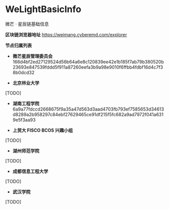 # WeLightBasicInfo
微芒 · 星辰链基础信息

**区块链浏览器地址**
https://weimang.cyberemd.com/explorer

**节点归属列表**

- **微芒星辰管理委员会**
  166d4bf2ed27129524d56b64a6e8c120839ee42e1b185f7ab79b380520b23693e847539fddd5f911a87260eefa3b9a98e9010f6ffbb4fdbf16d4c7f38b0dcd32

- **北京林业大学**
 
 [TODO]

- **湖南工程学院**
 6a9a77fdccd2668675f9a35a47d563d3aad4703fb793ef7585653d34613d8289a2b958297c84ebf27629465ce91df215f5fc682a9ad7972f041a6319e5f3aa93

- **上贸大 FISCO BCOS 兴趣小组**
 
 [TODO]

- **湖州师范学院**
 
 [TODO]

- **成都信息工程大学**
 
 [TODO]
  
- **武汉学院**
 
 [TODO]
